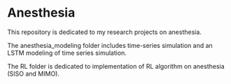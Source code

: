 # Anesthesia
This repository is dedicated to my research projects on anesthesia.

The anesthesia_modeling folder includes time-series simulation and an LSTM modeling of time series simulation.

The RL folder is dedicated to implementation of RL algorithm on anesthesia (SISO and MIMO).
